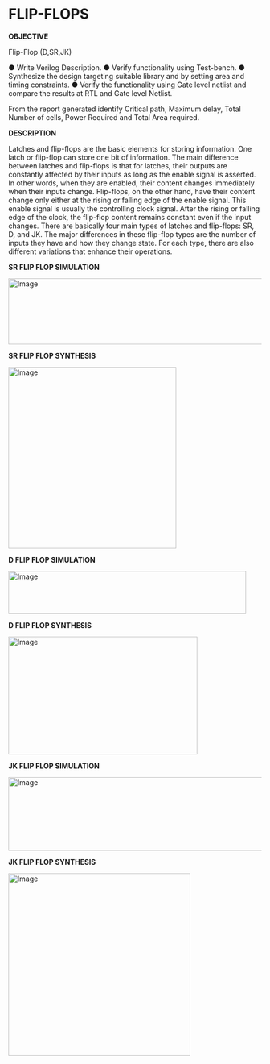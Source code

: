 # FLIP-FLOPS

**OBJECTIVE**

Flip-Flop (D,SR,JK)

● Write Verilog Description.
● Verify functionality using Test-bench.
● Synthesize the design targeting suitable library and by setting area and timing
constraints.
● Verify the functionality using Gate level netlist and compare the results at RTL
and Gate level Netlist.

From the report generated identify Critical path, Maximum delay, Total Number of
cells, Power Required and Total Area required.

**DESCRIPTION**

Latches and flip-flops are the basic elements for storing information. One latch or flip-flop can store one bit of information. The main difference between latches and flip-flops is that for latches, their outputs are constantly affected by their inputs as long as the enable signal is asserted. In other words, when they are enabled, their content changes immediately when their inputs change. Flip-flops, on the other hand, have their content change only either at the rising or falling edge of the enable signal. This enable signal is usually the controlling clock signal. After the rising or falling edge of the clock, the flip-flop content remains constant even if the input
changes. There are basically four main types of latches and flip-flops: SR, D, and JK. The major differences in these flip-flop types are the number of inputs they have and how they change state. For each type, there are also different variations that enhance their operations.


**SR FLIP FLOP SIMULATION**

<img width="695" height="131" alt="Image" src="https://github.com/user-attachments/assets/312910c0-1dcd-4218-bcf8-7d2df5448780" />

**SR FLIP FLOP SYNTHESIS**

<img width="334" height="360" alt="Image" src="https://github.com/user-attachments/assets/ffbb9549-9bee-421d-a297-58d0407de6de" />

**D FLIP FLOP SIMULATION**

<img width="473" height="85" alt="Image" src="https://github.com/user-attachments/assets/e51cd943-f361-4b2a-8503-c976d93c91c1" />

**D FLIP FLOP SYNTHESIS**

<img width="376" height="234" alt="Image" src="https://github.com/user-attachments/assets/0267b1c9-6232-4f6a-a2da-78df86f8b1a2" />

**JK FLIP FLOP SIMULATION**

<img width="807" height="146" alt="Image" src="https://github.com/user-attachments/assets/432fe475-a65e-428e-8656-30d200d34d8c" />

**JK FLIP FLOP SYNTHESIS**

<img width="362" height="362" alt="Image" src="https://github.com/user-attachments/assets/6441f835-56d6-4f2a-86c7-bd8ebcb28329" />

